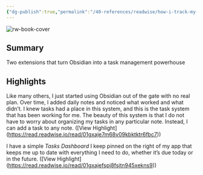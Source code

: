 ```yaml
---
{"dg-publish":true,"permalink":"/40-references/readwise/how-i-track-my-tasks-in-obsidian/","tags":["rw/articles"]}
---
```


![rw-book-cover](https://miro.medium.com/1*m-R_BkNf1Qjr1YbyOIJY2w.png)

## Summary

Two extensions that turn Obsidian into a task management powerhouse

## Highlights

Like many others, I just started using Obsidian out of the gate with no real plan. Over time, I added daily notes and noticed what worked and what didn’t. I knew tasks had a place in this system, and this is the task system that has been working for me. The beauty of this system is that I do not have to worry about organizing my tasks in any particular note. Instead, I can add a task to any note. ([View Highlight] (https://read.readwise.io/read/01gxaje7m68v09kbktktr6fbc7))


I have a simple *Tasks Dashboard* I keep pinned on the right of my app that keeps me up to date with everything I need to do, whether it’s due today or in the future. ([View Highlight] (https://read.readwise.io/read/01gxajefspj8fsjtn945xekns9))


